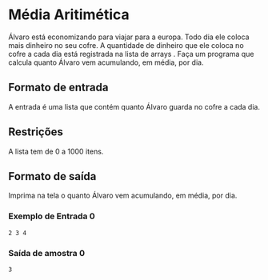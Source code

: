 # Média Aritimética

Álvaro está economizando para viajar para a europa. Todo dia ele coloca mais dinheiro no seu cofre. A quantidade de dinheiro que ele coloca no cofre a cada dia está registrada na lista de arrays . Faça um programa que calcula quanto Álvaro vem acumulando, em média, por dia.

## Formato de entrada

A entrada é uma lista que contém quanto Álvaro guarda no cofre a cada dia.

## Restrições
A lista tem de 0 a 1000 itens.

## Formato de saída
Imprima na tela o quanto Álvaro vem acumulando, em média, por dia.

### Exemplo de Entrada 0
`2 3 4`

### Saída de amostra 0
`3`